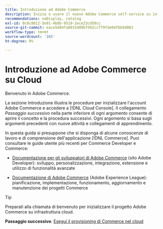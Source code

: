```yaml
---
title: Introduzione ad Adobe Commerce
description: Inizia a usare il nuovo Adobe Commerce self-service su infrastruttura cloud e scopri come creare e distribuire in pochi minuti un archivio Adobe Commerce.
recommendations: noDisplay, catalog
exl-id: 0c0c8012-5e91-4b8b-9519-2ece23cd50cc
source-git-commit: eace5d84fa0915489bf562ccf79fde04f6b9d083
workflow-type: tm+mt
source-wordcount: '165'
ht-degree: 0%

---
```


# Introduzione ad Adobe Commerce su Cloud

Benvenuto in Adobe Commerce.

La sezione Introduzione illustra le procedure per inizializzare l&#39;account Adobe Commerce e accedere a [!DNL Cloud Console]. Il collegamento _Passaggio successivo_ nella parte inferiore di ogni argomento consente di aprire il concetto e la procedura successivi. Ogni argomento si basa sugli argomenti precedenti con nuove attività e collegamenti di apprendimento.

In questa guida si presuppone che si disponga di alcune conoscenze di lavoro e di comprensione dell&#39;applicazione [!DNL Commerce]. Puoi consultare le guide utente più recenti per Commerce Developer e Commerce:

- [Documentazione per gli sviluppatori di Adobe Commerce](https://developer.adobe.com/commerce/docs/) (sito Adobe Developer): sviluppo, personalizzazione, integrazione, estensione e utilizzo di funzionalità avanzate

- [Documentazione di Adobe Commerce](https://experienceleague.adobe.com/docs/commerce.html) (Adobe Experience League): pianificazione, implementazione, funzionamento, aggiornamento e manutenzione dei progetti Commerce

>[!TIP]
>
>Preparati alla chiamata di benvenuto per inizializzare il progetto Adobe Commerce su infrastruttura cloud.
>
>**Passaggio successivo**: [Esegui il provisioning di Commerce nel cloud](new-project.md)
